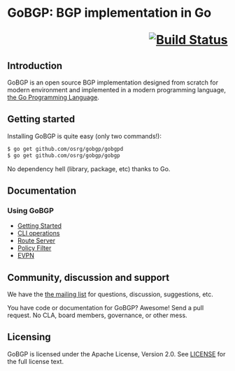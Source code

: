 # GoBGP: BGP implementation in Go <p align="right">[![Build Status](https://travis-ci.org/osrg/gobgp.svg?branch=master)](https://travis-ci.org/osrg/gobgp/builds)</p>

## Introduction

GoBGP is an open source BGP implementation designed from scratch for
modern environment and implemented in a modern programming language,
[the Go Programming Language](http://golang.org/).

## Getting started

Installing GoBGP is quite easy (only two commands!):

```bash
$ go get github.com/osrg/gobgp/gobgpd
$ go get github.com/osrg/gobgp/gobgp
```

No dependency hell (library, package, etc) thanks to Go.

## Documentation

### Using GoBGP
 * [Getting Started](https://github.com/osrg/gobgp/blob/master/docs/sources/getting-started.md)
 * [CLI operations](https://github.com/osrg/gobgp/blob/master/docs/sources/cli-operations.md)
 * [Route Server](https://github.com/osrg/gobgp/blob/master/docs/sources/route-server.md)
 * [Policy Filter](https://github.com/osrg/gobgp/blob/master/docs/sources/filter.md)
 * [EVPN](https://github.com/osrg/gobgp/blob/master/docs/sources/evpn.md)
 
## Community, discussion and support

We have the [the mailing
list](https://lists.sourceforge.net/lists/listinfo/gobgp-devel) for
questions, discussion, suggestions, etc.

You have code or documentation for GoBGP? Awesome! Send a pull
request. No CLA, board members, governance, or other mess.

## Licensing

GoBGP is licensed under the Apache License, Version 2.0. See
[LICENSE](https://github.com/osrg/gobgp/blob/master/LICENSE) for the full
license text.
